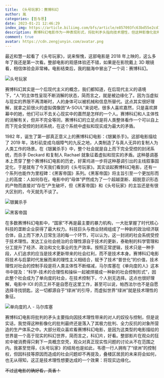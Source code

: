 ```yaml
---
title: 《头号玩家》：赛博科幻
author: 胤
categories: [哲与思]
date: 2023-01-21 12:46:29
index_img: https://article.biliimg.com/bfs/article/e857093fc63bd55e2cd10c8db1b3173cb623a8c0.jpg@500w.webp
description: 赛博科幻电影作为一种表现形式，将批判矛头指向技术理性，但这种影像化批判似乎并未奏效。
comment: true
avatar: https://cdn.zengjunyin.com/avatar.png
---
```


最近和慧一起看了《头号玩家》，说来惭愧，这部电影是 2018 年上映的，这么多年了我还是第一次看。整部电影的观感体验还不错，如果是在影院戴上 3D 眼镜看，相信体验会非常棒。电影结束后，我的脑海中冒出了一个词：赛博科幻。

![头号玩家](https://article.biliimg.com/bfs/article/1fe2a2a262274684307825cf7edc7db2e91069d0.jpg@800w_400h_1c.webp)

赛博科幻其实是一个后现代主义的概念，我们都知道，在后现代主义的语境下，“人”的主体性呈现不断消解的状态，简而言之，就是被边缘化了。因为当虚拟与现实的界限不再清晰时，人的身体可以被机械和信息所替代。这点其实很好理解，就拿之前很火的虚拟偶像团“A-SOUL”来说吧，很多人喜欢嘉然，只是喜欢屏幕中的她，他们可以不去关心现实中的嘉然是怎样的一个人。赛博科幻和人主体性的消解有关，但并不完全等同，赛博科幻的立足点是将人类整体看作一个可以自上而下完全受控的封闭系统，在这个系统中虚拟和现实成为最大的矛盾。

1982 年，诞生了第一部真正意义上的赛博科幻电影：《银翼杀手》。这部电影描绘了 2019 年，洛杉矶变成乌烟障气的九反之地，人类制造了与真人无异的复制人为人类工作的场景。在《银翼杀手》中，整个社会就是自上而下完全受控的封闭系统，而杀手 Deckard 和复制人 Rachael 就象征着虚拟和现实的矛盾。这种基调基本上贯穿了整个赛博科幻电影的历史，好莱坞进一步将这种基调引出的主线叙事固定化，于是就有了今天我们看到的《头号玩家》。其实谈起赛博科幻电影，还有一个系列也能作为里程碑：《黑客帝国》系列。《黑客帝国》将主旨引至一个更加形而上的高度：人如何存在。电影中的“母体”俨然成为了一个超越垄断、超脱意识形态的产物而直接对“存在”产生破坏，但《黑客帝国》和《头号玩家》的主旨还是有很大区别的，今天就先不谈了。

![银翼杀手](https://article.biliimg.com/bfs/article/66df05330add82a5717ea3d72f9d512e558c5183.jpg@800w_400h_1c.webp)

![黑客帝国](https://article.biliimg.com/bfs/article/e550934c650320478c1ebc9dc21412a0359a8da1.jpg@800w_400h_1c.webp)

在多数赛博科幻电影中，“国家”不再是最主要的暴力机构，一大批掌握了时代核心科技的垄断企业获得了最大权力。科技巨头与商业财阀组成了一种新的政治经济联合体，自上而下渗入日常生活的每一个环节，可以认为，这一封闭的社会系统受控于技术理性。发达工业社会统治的合理性源自于技术的更新，泰勒制的科学管理和分工提升了经济、政治和文化事业的生产效率。按照正常逻辑，技术只是一种手段，人们追求的应当是技术更新带来的社会红利，而不是技术本身。赛博科幻电影将技术与启蒙时代发展而来的理性主义相结合，赋予了技术“普世化”的价值，技术理性对社会的控制手段是将人类主体性不断缩减，马尔库塞在《单向度的人》这本书中提及：“科学-技术的合理性和操纵一起被焊接成一种新的社会控制形式”，因此整个社会成为了单向度的社会，在技术控制下，个人别无选择。这点也很好理解，电影中 IOI 的员工并不是自愿在这里工作，甚至可以说，帕西法尔也不是自愿选择寻找钥匙，这一切都源自于“绿洲”的引导，而虚拟世界“绿洲”就是技术理性的象征。

![单向度的人 - 马尔库塞](https://article.biliimg.com/bfs/article/665459394bae0e69a34975e6d7353c281e3acc7f.jpg@800w_400h_1c.webp)

赛博科幻电影将批判的矛头主要指向因技术理性带来的对人的奴役与控制，但是说实话，我觉得这种影像化的批判最终还是落入了其极力批判、全力反抗的对象所营造的生产体系之中。大部分观众喜欢看赛博科幻电影，是因为这类型的电影描绘的世界是一个高于现实的科幻世界，简而言之，科幻片，好看。整部影片在观众的狂欢中被消费得只剩下一具概念空壳，观众对真正现实性问题的讨论从不在范围之内。我甚至觉得，《头号玩家》的结局也是如此，韦德一行人拥有了“绿洲”的控制权，但因科技等原因而造成的社会问题却不再提及，叠楼区居民的未来将会如何，也无从得知，这正是技术理性想要达成的一个效果：将现实边缘化。

~~不过这电影的确好看，真香！~~